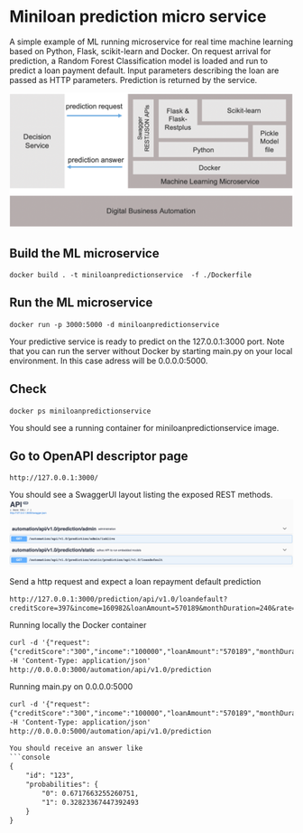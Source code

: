 # Miniloan prediction micro service

A simple example of ML running microservice for real time machine learning based on Python, Flask, scikit-learn and Docker.
On request arrival for prediction, a Random Forest Classification model is loaded and run to predict a loan payment default.
Input parameters describing the loan are passed as HTTP parameters. Prediction is returned by the service.

 ![Flow](../docs/images/ml-model-pickle-microservice-architecture.png "ML microservice stack")
 
## Build the ML microservice
```console
docker build . -t miniloanpredictionservice  -f ./Dockerfile
```
## Run the ML microservice
```console
docker run -p 3000:5000 -d miniloanpredictionservice 
```
Your predictive service is ready to predict on the 127.0.0.1:3000 port.
Note that you can run the server without Docker by starting main.py on your local environment. In this case adress will be 0.0.0.0:5000.

## Check
```console
docker ps miniloanpredictionservice 
```
You should see a running container for miniloanpredictionservice image.

## Go to OpenAPI descriptor page

```console
http://127.0.0.1:3000/ 
```
You should see a SwaggerUI layout listing the exposed REST methods.
![Flow](../docs/images/ml-model-static-hosting-openapi-screen-1.png "OpenAPI")

Send a http request and expect a loan repayment default prediction 
```console
http://127.0.0.1:3000/prediction/api/v1.0/loandefault?creditScore=397&income=160982&loanAmount=570189&monthDuration=240&rate=0.07&yearlyReimbursement=57195
```
Running locally the Docker container
```console
curl -d '{"request":{"creditScore":"300","income":"100000","loanAmount":"570189","monthDuration":"240","rate":"0.07","yearlyReimbursement":"57195"}}' -H 'Content-Type: application/json' http://0.0.0.0:3000/automation/api/v1.0/prediction
 ```
 
Running main.py on 0.0.0.0:5000
```console
curl -d '{"request":{"creditScore":"300","income":"100000","loanAmount":"570189","monthDuration":"240","rate":"0.07","yearlyReimbursement":"57195"}}' -H 'Content-Type: application/json' http://0.0.0.0:5000/automation/api/v1.0/prediction
 ```

```
You should receive an answer like
```console
{
    "id": "123",
    "probabilities": {
        "0": 0.6717663255260751,
        "1": 0.32823367447392493
    }
}
```
